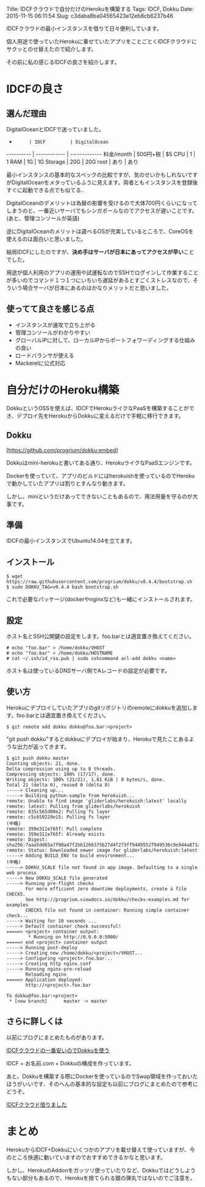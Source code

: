 Title: IDCFクラウドで自分だけのHerokuを構築する
Tags: IDCF, Dokku
Date: 2015-11-15 06:11:54
Slug: c3daba8ba04565423e12eb8cb6237b46

IDCFクラウドの最小インスタンスを借りて日々便利しています。

個人用途で使っていたHerokuに乗せていたアプリをことごとくIDCFクラウドにサクッとのせ替えたので紹介します。

その前に私の感じるIDCFの良さを紹介します。

# IDCFの良さ

## 選んだ理由

DigitalOceanとIDCFで迷っていました。

-          | IDCF         | DigitalOcean
---------- | ------------ | -------------
料金/month | 500円+税     | $5
CPU        | 1            | 1
RAM        | 1G           | 1G
Storage    | 20G          | 20G
root       | あり         | あり

最小インスタンスの基本的なスペックの比較ですが、気のせいかもしれないですがDigitalOceanをメタっているふうに見えます。両者ともインスタンスを登録後すぐに起動できる点でも似てる..

DigitalOceanのデメリットは為替の影響を受けるので大体700円くらいになってしまうのと、一番近いサーバでもシンガポールなのでアクセスが遅いことです。(あと、管理コンソールが英語)

逆にDigitalOceanのメリットは選べるOSが充実しているところで、CoreOSを使えるのは面白いと思いました。

結局IDCFにしたのですが、**決め手はサーバが日本にあってアクセスが早い**ことでした。

用途が個人利用のアプリの運用や試運転なのでSSHでログインして作業することが多いのでコマンド１つ１つにいちいち遅延があるとすごくストレスなので、そういう場合サーバが日本にあるのはかなりメリットだと思いました。

## 使ってて良さを感じる点

* インスタンスが速攻で立ち上がる
* 管理コンソールがわかりやすい
* グローバルIPに対して、ローカルIPからポートフォワーディングする仕組みの良い
* ロードバランサが使える
* Mackerelに公式対応

# 自分だけのHeroku構築

DokkuというOSSを使えば、IDCFでHerokuライクなPaaSを構築することができ、デプロイ先をHerokuからDokkuに変えるだけで手軽に移行できます。

## Dokku

[https://github.com/progrium/dokku:embed]

Dokkuはmini-herokuと書いてある通り、HerokuライクなPaaSエンジンです。

Dockerを使っていて、アプリのビルドにはherokuishを使っているのでHerokuで動かしていたアプリは割りとすんなり動きます。

しかし、miniというだけあってできないこともあるので、用法用量を守るのが大事です。

## 準備

IDCFの最小インスタンスでUbuntu14.04を立てます。

## インストール

```
$ wget https://raw.githubusercontent.com/progrium/dokku/v0.4.4/bootstrap.sh
$ sudo DOKKU_TAG=v0.4.4 bash bootstrap.sh
```

これで必要なパッケージ(dockerやnginxなど)も一緒にインストールされます。

## 設定

ホスト名とSSH公開鍵の設定をします。foo.barと<name>は適宜置き換えてください。

```
# echo "foo.bar" > /home/dokku/VHOST
# echo "foo.bar" > /home/dokku/HOSTNAME
# cat ~/.ssh/id_rsa.pub | sudo sshcommand acl-add dokku <name>
```

ホスト名は使っているDNSサーバ側でAレコードの設定が必要です。

## 使い方

Herokuにデプロイしていたアプリのgitリポジトリのremoteにdokkuを追加します。foo.barと<project>は適宜置き換えてください。

```
$ git remote add dokku dokku@foo.bar:<project>
```

"git push dokku"するとdokkuにデプロイが始まり、Herokuで見たことあるような出力が返ってきます。

```
$ git push dokku master
Counting objects: 21, done.
Delta compression using up to 8 threads.
Compressing objects: 100% (17/17), done.
Writing objects: 100% (21/21), 1.81 KiB | 0 bytes/s, done.
Total 21 (delta 6), reused 0 (delta 0)
-----> Cleaning up...
-----> Building python-sample from herokuish...
remote: Unable to find image 'gliderlabs/herokuish:latest' locally
remote: latest: Pulling from gliderlabs/herokuish
remote: 835c565d00e2: Pulling fs layer
remote: c5c659229e15: Pulling fs layer
(中略)
remote: 359e311e765f: Pull complete
remote: 359e311e765f: Already exists
remote: Digest: sha256:7aaa5dd65a7f90a47f2bb1266375b27d4f273ff94495527949536c9e944a871a
remote: Status: Downloaded newer image for gliderlabs/herokuish:latest
-----> Adding BUILD_ENV to build environment...
(中略)
-----> DOKKU_SCALE file not found in app image. Defaulting to a single web process
-----> New DOKKU_SCALE file generated
-----> Running pre-flight checks
       For more efficient zero downtime deployments, create a file CHECKS.
       See http://progrium.viewdocs.io/dokku/checks-examples.md for examples
       CHECKS file not found in container: Running simple container check...
-----> Waiting for 10 seconds ...
-----> Default container check successful!
=====> <project> container output:
        * Running on http://0.0.0.0:5000/
=====> end <project> container output
-----> Running post-deploy
-----> Creating new /home/dokku/<project>/VHOST...
-----> Configuring <project>.foo.bar...
-----> Creating http nginx.conf
-----> Running nginx-pre-reload
       Reloading nginx
=====> Application deployed:
       http://<project>.foo.bar

To dokku@foo.bar:<project>
 * [new branch]      master -> master
```

## さらに詳しくは

以前にブログにまとめたものがあります。

[IDCFクラウドの一番安いのでDokkuを使う](http://blog.muuny-blue.info/9375084629cd055e6b819053bc9714de.html "IDCFクラウドの一番安いのでDokkuを使う")

IDCF + お名前.com + Dokkuの構成を作っています。

あと、Dokkuを構築する際にDockerを使っているのでSwap領域を作っておいたほうがいいです、そのへんの基本的な設定も以前にブログにまとめたので参考にどうぞ。

[IDCFクラウド借りました](http://blog.muuny-blue.info/50982fb2f2cfa186d335310461dfa2be.html "IDCFクラウド借りました")

# まとめ

HerokuからIDCF+Dokkuにいくつかのアプリを載せ替えて使っていますが、今のところ快適に動いていますのでおすすめできるかなと思います。

しかし、HerokuのAddonをガッツリ使っていたりなど、Dokkuではどうしようもない部分もあるので、Herokuを捨てられる銀の弾丸ではないのでご注意を。